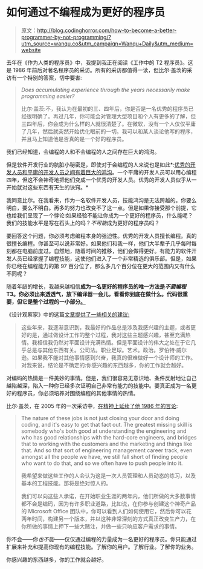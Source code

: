 # 如何通过不编程成为更好的程序员

> 原文：<http://blog.codinghorror.com/how-to-become-a-better-programmer-by-not-programming/?utm_source=wanqu.co&utm_campaign=Wanqu+Daily&utm_medium=website>



去年在《作为人类的程序员》中，我提到我正在阅读《工作中的 T2 程序员》。这是 1986 年前后对著名程序员的采访。所有的采访都值得一读，但比尔·盖茨的采访有一个特别的答案，切中要害:

> *Does accumulating experience through the years necessarily make programming easier?*
> 
> 比尔·盖茨:不，我认为在最初的三、四年后，你是否是一名优秀的程序员已经很明确了。再过几年，你可能会对管理大型项目和个人有更多的了解，但三四年后，你会成为什么样的人就很清楚了。在微软，没有一个人仅仅平庸了几年，然后就突然开始优化眼前的一切。我可以和某人谈论他写的程序，并且马上知道他是否真的是一个好的程序员。

我们已经知道，会编程的人和不会编程的人之间存在巨大的鸿沟。

但是软件开发行业的肮脏小秘密是，即使对于会编程的人来说也是如此*:[优秀的开发人员和平庸的开发人员之间有着巨大的鸿沟](http://www.codinghorror.com/blog/archives/000072.html)。一个平庸的开发人员可以用心编程四年，但这不会神奇地把他们变成一个优秀的开发人员。优秀的开发人员似乎从一开始就对这些东西有天生的诀窍。*

我同意比尔。在我看来，作为一名软件开发人员，技能鸿沟是无法跨越的。你要么明白，要么不明白。再多的努力也改变不了这一点。但是如果你接受那个前提，它也给我们呈现了一个悖论:如果经验不能让你成为一个更好的程序员，什么能呢？我们的技能水平是写在石头上的吗？*不可能*成为更好的程序员吗？

要回答这个问题，你必须考虑编程本身的强迫性。优秀的开发人员擅长编程。真的很擅长编程。你甚至可以说非常好。如果他们和我一样，他们大半辈子几乎每时每刻都在电脑前度过。自然地，随着时间的推移，他们会做得更好。有能力的软件开发人员已经掌握了编程技能，这使他们进入了一个非常精选的俱乐部。但是，如果你已经在编程能力的第 97 百分位了，那么多几个百分位在更大的范围内又有什么不同呢？

随着年龄的增长，我越来越相信**成为一名更好的程序员的唯一方法是*不要编程*T3。你必须出来透透气，放下编译器一会儿，看看你到底在做什么。代码很重要，但它是整个过程的一小部分[。](http://www.codinghorror.com/blog/archives/000710.html)**

《设计观察家》中的这篇[文章提供了一些相关的建议:](http://www.designobserver.com/archives/011848.html)

> 这些年来，我逐渐意识到，我最好的作品总是涉及我感兴趣的主题，或者更好的是，通过做设计工作的整个过程，我对这些主题感兴趣，甚至充满热情。我相信我仍然对平面设计充满热情。但是平面设计的伟大之处在于它几乎总是与其他东西有关。公司法。职业足球。艺术。政治。罗伯特·威尔逊。如果我不能对其他事情感到兴奋，我真的很难做好一个设计师的工作。对我来说，结论是不确定的:你感兴趣的东西越多，你的工作就会越好。

对编码的热情是一件美妙的事情。但是，我们很容易无意识地、条件反射地让自己越陷越深，陷入一种你已经多次证明自己非常有能力的技能中。要真正成为一名更好的程序员，你必须培养对围绕编程的其他事情的热情。

比尔·盖茨，在 2005 年的一次采访中，[在精神上延续了他 1986 年的言论](http://www.microsoft.com/presspass/exec/billg/speeches/2005/07-18FacultySummit.aspx):

> The nature of these jobs is not just closing your door and doing coding, and it's easy to get that fact out. The greatest missing skill is somebody who's both good at understanding the engineering and who has good relationships with the hard-core engineers, and bridges that to working with the customers and the marketing and things like that. And so that sort of engineering management career track, even amongst all the people we have, we still fall short of finding people who want to do that, and so we often have to push people into it.
> 
> 我希望来做这些工作的人会认为这是一次人员管理和人员动态的练习，以及基本的工程技能。那将是绝对惊人的。
> 
> 我们可以向这些人承诺，在开始职业生涯的两年内，他们所做的大多数事情都不会是编码，因为有许多职业道路，比如说，在你参与创建这个神奇产品的 Microsoft Office 团队中，你可以看到人们如何使用它，然后你可以花两年时间，构建另一个版本，并以这种非常深刻的方式真正改变生产力，在你所做的事情上押下一些大赌注，并做一些只响应客户需求的事情。

你不会——你*也不能*——仅仅通过编程的力量成为一名更好的程序员。你只能通过扩展来补充和提高你现有的编程技能。了解你的用户。了解行业。了解你的业务。

你感兴趣的东西越多，你的工作就会越好。

